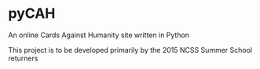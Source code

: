 # pyCAH
An online Cards Against Humanity site written in Python

This project is to be developed primarily by the 2015 NCSS Summer School returners
